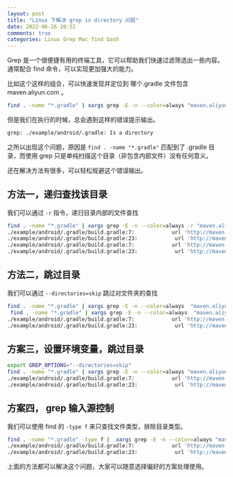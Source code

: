 ```yaml
---
layout: post
title: "Linux 下解决 grep is directory 问题"
date: 2022-06-26 20:52
comments: true
categories: Linux Grep Mac find bash 
---
```


Grep 是一个很便捷有用的终端工具，它可以帮助我们快速过滤筛选出一些内容。通常配合 find 命令，可以实现更加强大的能力。

比如这个这样的组合，可以快速发现并定位到 哪个.gradle 文件包含 maven.aliyun.com 。

```bash
find . -name "*.gradle" | xargs grep -E -n --color=always "maven.aliyun.com"
```

但是我们在执行的时候，总会遇到这样的错误提示输出。

```bash
grep: ./example/android/.gradle: Is a directory
```

<!--more-->

之所以出现这个问题，原因是 `find . -name "*.gradle"` 匹配到了 .gradle 目录，而使用 grep 只是单纯扫描这个目录（非包含内部文件）没有任何意义。

还在解决方法有很多，可以轻松规避这个错误输出。
 
## 方法一，递归查找该目录
我们可以通过 `-r` 指令，递归目录内部的文件查找
```bash
find . -name "*.gradle" | xargs grep -E -n --color=always -r "maven.aliyun.com"
./example/android/.gradle/build.gradle:7:            url 'http://maven.aliyun.com/nexus/content/repositories/releases/'
./example/android/.gradle/build.gradle:23:            url 'http://maven.aliyun.com/nexus/content/repositories/releases/'
./example/android/.gradle/build.gradle:7:            url 'http://maven.aliyun.com/nexus/content/repositories/releases/'
./example/android/.gradle/build.gradle:23:            url 'http://maven.aliyun.com/nexus/content/repositories/releases/'

```

## 方法二，跳过目录
我们可以通过 `--directories=skip` 跳过对文件夹的查找
```bash
find . -name "*.gradle" | xargs grep -E -n --color=always  "maven.aliyun.com" --directories=skip
 find . -name "*.gradle" | xargs grep -E -n --color=always  "maven.aliyun.com" --directories=skip
./example/android/.gradle/build.gradle:7:            url 'http://maven.aliyun.com/nexus/content/repositories/releases/'
./example/android/.gradle/build.gradle:23:            url 'http://maven.aliyun.com/nexus/content/repositories/releases/'
```

## 方案三，设置环境变量，跳过目录
```bash
export GREP_OPTIONS="--directories=skip"
find . -name "*.gradle" | xargs grep -E -n --color=always "maven.aliyun.com"
./example/android/.gradle/build.gradle:7:            url 'http://maven.aliyun.com/nexus/content/repositories/releases/'
./example/android/.gradle/build.gradle:23:            url 'http://maven.aliyun.com/nexus/content/repositories/releases/'

```

## 方案四， grep 输入源控制
我们可以使用 find 的 `-type f` 来只查找文件类型，排除目录类型。

```bash
find . -name "*.gradle" -type f |  xargs grep -E -n --color=always "maven.aliyun.com"
./example/android/.gradle/build.gradle:7:            url 'http://maven.aliyun.com/nexus/content/repositories/releases/'
./example/android/.gradle/build.gradle:23:            url 'http://maven.aliyun.com/nexus/content/repositories/releases/'

```

上面的方法都可以解决这个问题，大家可以随意选择偏好的方案处理使用。
